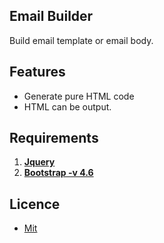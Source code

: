 
## Email Builder

Build email template or email body.

## Features

- Generate pure HTML code
- HTML can be output.

## Requirements

1. **[Jquery](https://jquery.com/)**
1. **[Bootstrap -v 4.6](https://getbootstrap.com/docs/4.6/getting-started/introduction/)**

## Licence 

- [Mit](https://github.com/YahyaAltintop/email-builder/blob/master/LICENSE)
